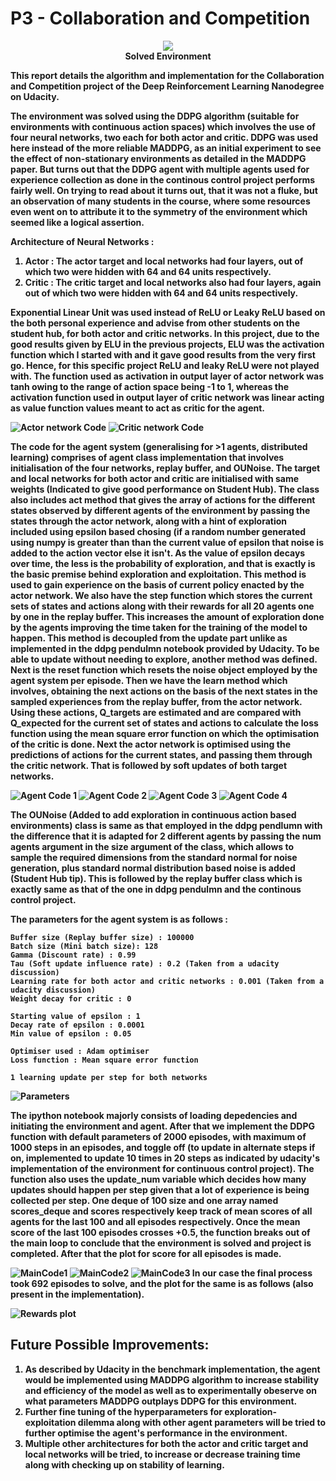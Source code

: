 # P3 - Collaboration and Competition

<p align="center">
<img src ="https://github.com/championballer/Colenis/raw/master/Output.gif">
<br>
<b> Solved Environment <b>
</p>

This report details the algorithm and implementation for the Collaboration and Competition project of the Deep Reinforcement Learning Nanodegree on Udacity.

The environment was solved using the DDPG algorithm (suitable for environments with continuous action spaces) which involves the use of four neural networks, two each for both actor and critic. DDPG was used here instead of the more reliable MADDPG, as an initial experiment to see the effect of non-stationary environments as detailed in the MADDPG paper. But turns out that the DDPG agent with multiple agents used for experience collection as done in the continous control project performs fairly well. On trying to read about it turns out, that it was not a fluke, but an observation of many students in the course, where some resources even went on to attribute it to the symmetry of the environment which seemed like a logical assertion. 

Architecture of Neural Networks :
  1. Actor : The actor target and local networks had four layers, out of which two were hidden with 64 and 64 units respectively. 
  2. Critic : The critic target and local networks also had four layers, again out of which two were hidden with 64 and 64 units respectively. 

Exponential Linear Unit was used instead of ReLU or Leaky ReLU based on the both personal experience and advise from other students on the student hub, for both actor and critic networks. In this project, due to the good results given by ELU in the previous projects, ELU was the activation function which I started with and it gave good results from the very first go. Hence, for this specific project ReLU and leaky ReLU were not played with.  The function used as activation in output layer of actor network was tanh owing to the range of action space being -1 to 1, whereas the activation function used in output layer of critic network was linear acting as value function values meant to act as critic for the agent. 

![Actor network Code](https://github.com/championballer/RL/raw/master/P3_Collab_Compete/Images/ActorNetwork.png)
![Critic network Code](https://github.com/championballer/RL/raw/master/P3_Collab_Compete/Images/CriticNetwork.png)

The code for the agent system (generalising for >1 agents, distributed learning) comprises of agent class implementation that involves initialisation of the four networks, replay buffer, and OUNoise. The target and local networks for both actor and critic are initialised with same weights (Indicated to give good performance on Student Hub). The class also includes act method that gives the array of actions for the different states observed by different agents of the environment by passing the states through the actor network, along with a hint of exploration included using epsilon based chosing (if a random number generated using numpy is greater than than the current value of epsilon that noise is added to the action vector else it isn't. As the value of epsilon decays over time, the less is the probability of exploration, and that is exactly is the basic premise behind exploration and exploitation. This method is used to gain experience on the basis of current policy enacted by the actor network. We also have the step function which stores the current sets of states and actions along with their rewards for all 20 agents one by one in the replay buffer. This increases the amount of exploration done by the agents improving the time taken for the training of the model to happen. This method is decoupled from the update part unlike as implemented in the ddpg pendulmn notebook provided by Udacity. To be able to update without needing to explore, another method was defined. Next is the reset function which resets the noise object employed by the agent system per episode. Then we have the learn method which involves, obtaining the next actions on the basis of the next states in the sampled experiences from the replay buffer, from the actor network. Using these actions, Q_targets are estimated and are compared with Q_expected for the current set of states and actions to calculate the loss function using the mean square error function on which the optimisation of the critic is done. Next the actor network is optimised using the predictions of actions for the current states, and passing them through the critic network. That is followed by soft updates of both target networks.

![Agent Code 1](https://github.com/championballer/Colenis/raw/master//Photos/Agent1.png)
![Agent Code 2](https://github.com/championballer/Colenis/raw/master/P2_Continuous_Actions/Photos/Agent2.png)
![Agent Code 3](https://github.com/championballer/Colenis/raw/master/P2_Continuous_Actions/Photos/Agent3.png)
![Agent Code 4](https://github.com/championballer/Colenis/raw/master/P2_Continuous_Actions/Photos/Agent4.png)


The OUNoise (Added to add exploration in continuous action based environments) class is same as that employed in the ddpg pendlumn with the difference that it is adapted for 2 different agents by passing the num agents argument in the size argument of the class, which allows to sample the required dimensions from the standard normal for noise generation, plus standard normal distribution based noise is added (Student Hub tip). This is followed by the replay buffer class which is exactly same as that of the one in ddpg pendulmn and the continous control project. 

The parameters for the agent system is as follows :
```
Buffer size (Replay buffer size) : 100000
Batch size (Mini batch size): 128
Gamma (Discount rate) : 0.99
Tau (Soft update influence rate) : 0.2 (Taken from a udacity discussion)
Learning rate for both actor and critic networks : 0.001 (Taken from a udacity discussion)
Weight decay for critic : 0

Starting value of epsilon : 1
Decay rate of epsilon : 0.0001
Min value of epsilon : 0.05

Optimiser used : Adam optimiser
Loss function : Mean square error function

1 learning update per step for both networks 
```
![Parameters](https://github.com/championballer/RL/raw/master/P3_Collab_Compete/Images/Parameters1.png)

The ipython notebook majorly consists of loading depedencies and initiating the environment and agent. After that we implement the DDPG function with default parameters of 2000 episodes, with maximum of 1000 steps in an episodes, and toggle off (to update in alternate steps if on, implemented to update 10 times in 20 steps as indicated by udacity's implementation of the environment for continuous control project). The function also uses the update_num variable which decides how many updates should happen per step given that a lot of experience is being collected per step. One deque of 100 size and one array named scores_deque and scores respectively keep track of mean scores of all agents for the last 100 and all episodes respectively. Once the mean score of the last 100 episodes crosses +0.5, the function breaks out of the main loop to conclude that the environment is solved and project is completed. After that the plot for score for all episodes is made. 

![MainCode1](https://github.com/championballer/RL/raw/master/P3_Collab_Compete/Images/MainCode1.png)
![MainCode2](https://github.com/championballer/RL/raw/master/P3_Collab_Compete/Images/MainCode2.png)
![MainCode3](https://github.com/championballer/RL/raw/master/P3_Collab_Compete/Images/MainCode3.png)
In our case the final process took 692 episodes to solve, and the plot for the same is as follows (also present in the implementation).

![Rewards plot](https://github.com/championballer/RL/raw/master/P3_Collab_Compete/Images/PlotFinal.png)

## Future Possible Improvements:

1. As described by Udacity in the benchmark implementation, the agent would be implemented using MADDPG algorithm to increase stability and efficiency of the model as well as to experimentally obeserve on what parameters MADDPG outplays DDPG for this environment.
2. Further fine tuning of the hyperparameters for exploration-exploitation dilemma along with other agent parameters will be tried to further optimise the agent's performance in the environment.
3. Multiple other architectures for both the actor and critic target and local networks will be tried, to increase or decrease training time along with checking up on stability of learning. 
